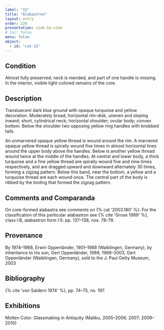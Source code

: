 ```yaml
---
label: "15"
title: "Alabastron"
layout: entry
order: 226
presentation: side-by-side
# toc: false
menu: false
object:
  - id: "cat-15"
---
```


## Condition

Almost fully preserved; neck is mended, and part of one handle is missing. In the interior, visible light-colored remains of the core.

## Description

Transluecent dark blue ground with opaque turquoise and yellow decoration. Moderately broad, horizontal rim-disk, uneven and sloping inward; short, cylindrical neck; horizontal shoulder; ovular body; convex bottom. Below the shoulder two opposing yellow ring handles with knobbed tails.

An unmarvered opaque yellow thread is wound around the rim. A marvered opaque yellow thread is spirally wound five times in almost horizontal lines around the upper body above the handles. Below is another yellow thread wound twice at the middle of the handles. At central and lower body, a thick turquoise and a fine yellow thread are spirally wound five and nine times respectively, and are dragged upward and downward alternately 30 times, forming a zigzag pattern. Below this band, near the bottom, a yellow and a turquoise thread are each wound once. The central part of the body is ribbed by the tooling that formed the zigzag pattern.

## Comments and Comparanda

On core-formed alabastra see comments on {% cat '2003.180' %}. For the classification of this particular alabastron see {% cite 'Grose 1989' %}, class I:B, alabastron form I:5: pp. 137–138, nos. 78–79.

## Provenance

By 1974–1988, Erwin Oppenländer, 1901–1988 (Waiblingen, Germany), by inheritance to his son, Gert Oppenländer, 1988; 1988–2003, Gert Oppenländer (Waiblingen, Germany), sold to the J. Paul Getty Museum, 2003

## Bibliography

{% cite 'von Saldern 1974' %}, pp. 74–75, no. 197.

## Exhibitions

Molten Color: Glassmaking in Antiquity (Malibu, 2005–2006; 2007; 2009–2010)